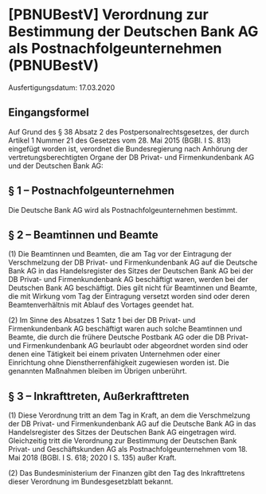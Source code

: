 # [PBNUBestV] Verordnung zur Bestimmung der Deutschen Bank AG als Postnachfolgeunternehmen  (PBNUBestV)

Ausfertigungsdatum: 17.03.2020

 

## Eingangsformel

Auf Grund des § 38 Absatz 2 des Postpersonalrechtsgesetzes, der durch Artikel 1 Nummer 21 des Gesetzes vom 28. Mai 2015 (BGBl. I S. 813) eingefügt worden ist, verordnet die Bundesregierung nach Anhörung der vertretungsberechtigten Organe der DB Privat- und Firmenkundenbank AG und der Deutschen Bank AG:


## § 1 – Postnachfolgeunternehmen

Die Deutsche Bank AG wird als Postnachfolgeunternehmen bestimmt.


## § 2 – Beamtinnen und Beamte

(1) Die Beamtinnen und Beamten, die am Tag vor der Eintragung der Verschmelzung der DB Privat- und Firmenkundenbank AG auf die Deutsche Bank AG in das Handelsregister des Sitzes der Deutschen Bank AG bei der DB Privat- und Firmenkundenbank AG beschäftigt waren, werden bei der Deutschen Bank AG beschäftigt. Dies gilt nicht für Beamtinnen und Beamte, die mit Wirkung vom Tag der Eintragung versetzt worden sind oder deren Beamtenverhältnis mit Ablauf des Vortages geendet hat.

(2) Im Sinne des Absatzes 1 Satz 1 bei der DB Privat- und Firmenkundenbank AG beschäftigt waren auch solche Beamtinnen und Beamte, die durch die frühere Deutsche Postbank AG oder die DB Privat- und Firmenkundenbank AG beurlaubt oder abgeordnet worden sind oder denen eine Tätigkeit bei einem privaten Unternehmen oder einer Einrichtung ohne Dienstherrenfähigkeit zugewiesen worden ist. Die genannten Maßnahmen bleiben im Übrigen unberührt.


## § 3 – Inkrafttreten, Außerkrafttreten

(1) Diese Verordnung tritt an dem Tag in Kraft, an dem die Verschmelzung der DB Privat- und Firmenkundenbank AG auf die Deutsche Bank AG in das Handelsregister des Sitzes der Deutschen Bank AG eingetragen wird. Gleichzeitig tritt die Verordnung zur Bestimmung der Deutschen Bank Privat- und Geschäftskunden AG als Postnachfolgeunternehmen vom 18. Mai 2018 (BGBl. I S. 618; 2020 I S. 135) außer Kraft.

(2) Das Bundesministerium der Finanzen gibt den Tag des Inkrafttretens dieser Verordnung im Bundesgesetzblatt bekannt.
